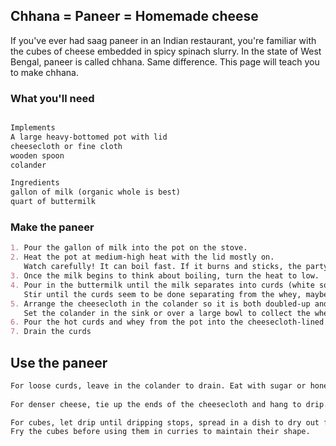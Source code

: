 ## Chhana = Paneer = Homemade cheese

If you've ever had saag paneer in an Indian restaurant, you're familiar with the cubes of cheese embedded in spicy spinach slurry. In the state of West Bengal, paneer is called chhana. Same difference. This page will teach you to make chhana.

### What you'll need

```markdown

Implements
A large heavy-bottomed pot with lid
cheesecloth or fine cloth
wooden spoon
colander

Ingredients
gallon of milk (organic whole is best)
quart of buttermilk 

```

### Make the paneer
```markdown
1. Pour the gallon of milk into the pot on the stove.
2. Heat the pot at medium-high heat with the lid mostly on.
   Watch carefully! It can boil fast. If it burns and sticks, the party's over.
3. Once the milk begins to think about boiling, turn the heat to low.
4. Pour in the buttermilk until the milk separates into curds (white solids) and whey (slightly green liquid.)
   Stir until the curds seem to be done separating from the whey, maybe two minutes.
5. Arrange the cheesecloth in the colander so it is both doubled-up and also overlaps the edges
   Set the colander in the sink or over a large bowl to collect the whey.
6. Pour the hot curds and whey from the pot into the cheesecloth-lined colander.
7. Drain the curds
```

## Use the paneer
```markdown
For loose curds, leave in the colander to drain. Eat with sugar or honey.
   
For denser cheese, tie up the ends of the cheesecloth and hang to drip.

For cubes, let drip until dripping stops, spread in a dish to dry out further and cut into cubes.
Fry the cubes before using them in curries to maintain their shape.
```
